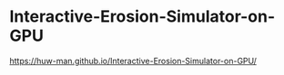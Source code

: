 # Interactive-Erosion-Simulator-on-GPU

https://huw-man.github.io/Interactive-Erosion-Simulator-on-GPU/
